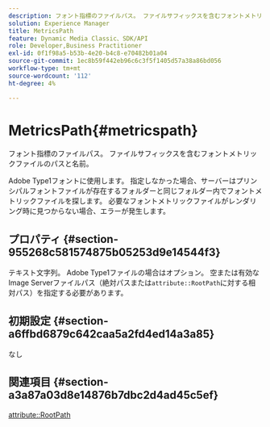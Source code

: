 ```yaml
---
description: フォント指標のファイルパス。 ファイルサフィックスを含むフォントメトリックファイルのパスと名前。
solution: Experience Manager
title: MetricsPath
feature: Dynamic Media Classic、SDK/API
role: Developer,Business Practitioner
exl-id: 0f1f98a5-b53b-4e20-b4c8-e70482b01a04
source-git-commit: 1ec8b59f442eb96c6c3f5f1405d57a38a86bd056
workflow-type: tm+mt
source-wordcount: '112'
ht-degree: 4%

---
```


# MetricsPath{#metricspath}

フォント指標のファイルパス。 ファイルサフィックスを含むフォントメトリックファイルのパスと名前。

Adobe Type1フォントに使用します。 指定しなかった場合、サーバーはプリンシパルフォントファイルが存在するフォルダーと同じフォルダー内でフォントメトリックファイルを探します。 必要なフォントメトリックファイルがレンダリング時に見つからない場合、エラーが発生します。

## プロパティ {#section-955268c581574875b05253d9e14544f3}

テキスト文字列。 Adobe Type1ファイルの場合はオプション。 空または有効なImage Serverファイルパス（絶対パスまたは`attribute::RootPath`に対する相対パス）を指定する必要があります。

## 初期設定 {#section-a6ffbd6879c642caa5a2fd4ed14a3a85}

なし

## 関連項目 {#section-a3a87a03d8e14876b7dbc2d4ad45c5ef}

[attribute::RootPath](/help/aem-is-ir-api/is-api/image-catalog/image-serving-api-ref/c-image-catalog-reference/c-attributes-reference/r-rootpath.md)
